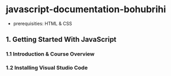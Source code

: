 # javascript-documentation-bohubrihi
- prerequisities: HTML & CSS

## 1. Getting Started With JavaScript

### 1.1 Introduction & Course Overview
### 1.2 Installing Visual Studio Code

